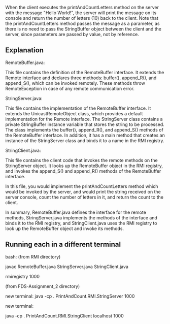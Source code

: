 
When the client executes the printAndCountLetters method on the server with the message "Hello World!", the server will print the message on its console and return the number of letters (10) back to the client. Note that the printAndCountLetters method passes the message as a parameter, as there is no need to pass the StringBuffer object between the client and the server, since parameters are passed by value, not by reference.
## Explanation
RemoteBuffer.java:

This file contains the definition of the RemoteBuffer interface. It extends the Remote interface and declares three methods: buffer(), append_R(), and append_S(), which can be invoked remotely. These methods throw RemoteException in case of any remote communication error.

StringServer.java:

This file contains the implementation of the RemoteBuffer interface. It extends the UnicastRemoteObject class, which provides a default implementation for the Remote interface. The StringServer class contains a private StringBuffer instance variable that stores the string to be processed. The class implements the buffer(), append_R(), and append_S() methods of the RemoteBuffer interface. In addition, it has a main method that creates an instance of the StringServer class and binds it to a name in the RMI registry.

StringClient.java:

This file contains the client code that invokes the remote methods on the StringServer object. It looks up the RemoteBuffer object in the RMI registry, and invokes the append_S() and append_R() methods of the RemoteBuffer interface.

In this file, you would implement the printAndCountLetters method which would be invoked by the server, and would print the string received on the server console, count the number of letters in it, and return the count to the client.

In summary, RemoteBuffer.java defines the interface for the remote methods, StringServer.java implements the methods of the interface and binds it to the RMI registry, and StringClient.java uses the RMI registry to look up the RemoteBuffer object and invoke its methods.


## Running each in a different terminal
bash: (from RMI directory)

javac RemoteBuffer.java StringServer.java StringClient.java

rmiregistry 1000

(from FDS-Assignment_2 directory)

new terminal:
java -cp . PrintAndCount.RMI.StringServer 1000

new terminal: 

java -cp . PrintAndCount.RMI.StringClient localhost 1000